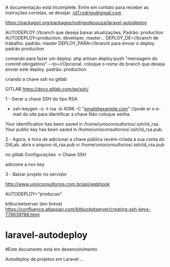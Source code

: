 A documentação está incomplete.
Entre em contato para receber as instruções corretas, se desejar.
rd7.rodrigo@gmail.com

https://packagist.org/packages/rodrigodesouza/laravel-autodeploy

AUTODEPLOY //branch que deseja baixar atualizações; Padrão: production
AUTODEPLOY=production, developer, master...
DEPLOY_DE=//branch de trabalho. padrão: master
DEPLOY_PARA=//branch para enviar o deploy. padrão production

comando para fazer um deploy:
php artisan deploy:push "mensagem do commit obrigatório" --to=//Opcional. coloque o nome do branch que deseja enviar este deploy. padrão: production

criando a chave ssh no gitlab

GITLAB 
https://docs.gitlab.com/ee/ssh/

1 - Gerar a chave SSH do tipo RSA

- ssh-keygen -o -t rsa -b 4096 -C "email@example.com" //pode er o e-mail do site para identificar a chave
Não coloque senha.

Your identification has been saved in /home/unioconsultorios/.ssh/id_rsa.
Your public key has been saved in /home/unioconsultorios/.ssh/id_rsa.pub.

2 - Agora, é hora de adicionar a chave pública recém-criada à sua conta do GitLab.
abra o arquivo id_rsa.pub
vi /home/unioconsultorios/.ssh/id_rsa.pub

no gitlab
Configurações -> Chave SSH

adicione a nov key

3 - Baixar projeto no servidor

http://www.unioconsultorios.com.br/api/webhook

AUTODEPLOY="producao"

bitbucketserver (em breve)
https://confluence.atlassian.com/bitbucketserver/creating-ssh-keys-776639788.html

##
# laravel-autodeploy
#Este documento está em desenvolvimento

Autodeploy de projetos em Laravel
...
